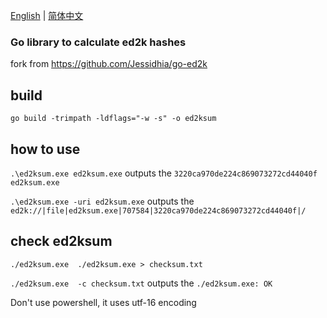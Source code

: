 [English](./README.md) | [简体中文](./README.zh-CN.md) 

### Go library to calculate ed2k hashes


fork from https://github.com/Jessidhia/go-ed2k

## build 

`go build -trimpath -ldflags="-w -s" -o ed2ksum`


## how to use

`.\ed2ksum.exe ed2ksum.exe` outputs the  `3220ca970de224c869073272cd44040f  ed2ksum.exe`


`.\ed2ksum.exe -uri ed2ksum.exe` outputs the  `ed2k://|file|ed2ksum.exe|707584|3220ca970de224c869073272cd44040f|/`


## check ed2ksum

`./ed2ksum.exe  ./ed2ksum.exe > checksum.txt` 

` ./ed2ksum.exe  -c checksum.txt ` outputs the `./ed2ksum.exe: OK`

Don't use powershell, it uses utf-16 encoding
